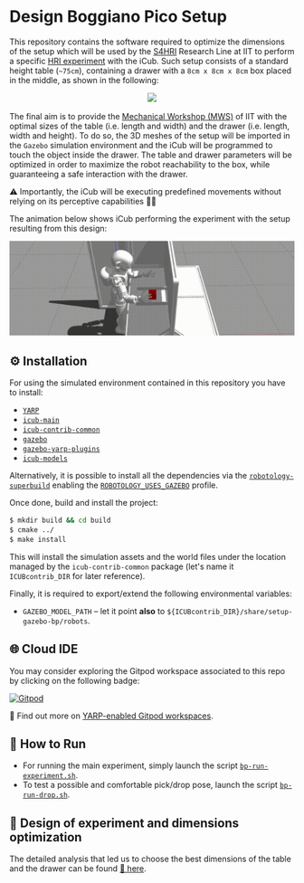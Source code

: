 # Design Boggiano Pico Setup
This repository contains the software required to optimize the dimensions of the setup which will be used by the [S4HRI](https://iit.it/research/lines/social-cognition-in-human-robot-interaction) Research Line at IIT to perform a specific [HRI experiment](./documents/experimental-protocol.pdf) with the iCub. Such setup consists of a standard height table (`~75cm`), containing a drawer with a `8cm x 8cm x 8cm` box placed in the middle, as shown in the following:

<p align="center">
<img src="https://user-images.githubusercontent.com/9716288/88031776-5d7ae480-cb3d-11ea-9967-af5954de04e4.png" width="400">
</p>

The final aim is to provide the [Mechanical Workshop (MWS)](https://iit.it/research/facilities/mechanical-workshop) of IIT with the optimal sizes of the table (i.e. length and width) and the drawer (i.e. length, width and height).
To do so, the 3D meshes of the setup will be imported in the `Gazebo` simulation environment and the iCub will be programmed to touch the object inside the drawer. The table and drawer parameters will be optimized in order to maximize the robot reachability to the box, while guaranteeing a safe interaction with the drawer.

⚠ Importantly, the iCub will be executing predefined movements without relying on its perceptive capabilities 👀❌

The animation below shows iCub performing the experiment with the setup resulting from this design:

<p align="center">
<img src="./assets/showcase.gif" width="700">
</p>

## ⚙ Installation
For using the simulated environment contained in this repository you have to install:
- [`YARP`](https://www.yarp.it/install.html)
- [`icub-main`](https://wiki.icub.org/wiki/ICub_Software_Installation)
- [`icub-contrib-common`](https://wiki.icub.org/wiki/ICub_Software_Installation)
- [`gazebo`](http://gazebosim.org/tutorials?tut=install_ubuntu)
- [`gazebo-yarp-plugins`](https://github.com/robotology/gazebo-yarp-plugins/blob/master/doc/install.md)
- [`icub-models`](https://github.com/robotology/icub-models)

Alternatively, it is possible to install all the dependencies via the [`robotology-superbuild`](https://github.com/robotology/robotology-superbuild#installation) enabling the [`ROBOTOLOGY_USES_GAZEBO`](https://github.com/robotology/robotology-superbuild#gazebo) profile.

Once done, build and install the project:
```sh
$ mkdir build && cd build
$ cmake ../
$ make install
```

This will install the simulation assets and the world files under the location managed by the `icub-contrib-common` package (let's name it `ICUBcontrib_DIR` for later reference).

Finally, it is required to export/extend the following environmental variables:
- `GAZEBO_MODEL_PATH` – let it point **also** to `${ICUBcontrib_DIR}/share/setup-gazebo-bp/robots`.

## 🌐 Cloud IDE
You may consider exploring the Gitpod workspace associated to this repo by clicking on the following badge:

[![Gitpod](https://gitpod.io/button/open-in-gitpod.svg)](https://gitpod.io/#https://github.com/cht-iit/design-setup-bp)

🔘 Find out more on [YARP-enabled Gitpod workspaces][1].

## 🚀 How to Run
- For running the main experiment, simply launch the script [`bp-run-experiment.sh`](./scripts/bp-run-experiment.sh).
- To test a possible and comfortable pick/drop pose, launch the script [`bp-run-drop.sh`](./scripts/bp-run-drop.sh).

## 📐 Design of experiment and dimensions optimization
The detailed analysis that led us to choose the best dimensions of the table and the drawer can be found [📑 here](report.md).

[1]: https://spectrum.chat/icub/technicalities/yarp-enabled-gitpod-workspaces-available~73ab5ee9-830e-4b7f-9e99-195295bb5e34

